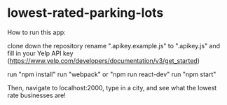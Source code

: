 # lowest-rated-parking-lots

How to run this app:

clone down the repository
rename ".apikey.example.js" to ".apikey.js" and fill in your Yelp API key (https://www.yelp.com/developers/documentation/v3/get_started)

run "npm install"
run "webpack" or "npm run react-dev"
run "npm start"

Then, navigate to localhost:2000, type in a city, and see what the lowest rate businesses are!